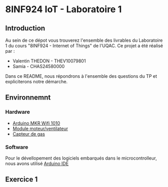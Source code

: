 # 8INF924 IoT - Laboratoire 1
## Introduction
Au sein de ce dépot vous trouverez l'ensemble des livrables du Laboratoire 1 du cours "8INF924 - Internet of Things" de l'UQAC. Ce projet a été réalisé par :
- Valentin THEDON - THEV10079801
- Samia - CHAS24580000

Dans ce README, nous répondrons à l'ensemble des questions du TP et expliciterons notre démarche.
## Environnemnt
### Hardware
- [Arduino MKR Wifi 1010](https://docs.arduino.cc/hardware/mkr-wifi-1010)
- [Module moteur/ventilateur](https://wiki.dfrobot.com/Gravity__130_DC_Motor_SKU__DFR0411)
- [Capteur de gas](https://wiki.dfrobot.com/Analog_Gas_Sensor_MQ9__SKU_SEN0134)
### Software
Pour le dévellopement des logiciels embarqués dans le microcontrolleur, nous avons utilisé [Arduino IDE](https://wiki-content.arduino.cc/en/software)
## Exercice 1


